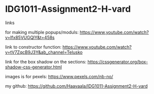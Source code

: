 # IDG1011-Assignment2-H-vard

links 

for making multiple popups/moduls:
https://www.youtube.com/watch?v=Ifx85VUGQIY&t=458s

link to constructor function:
https://www.youtube.com/watch?v=tV7ZqcB9J3Y&ab_channel=Telusko

link for the box shadow on the sections:
https://cssgenerator.org/box-shadow-css-generator.html

images is for pexels:
https://www.pexels.com/nb-no/

my github:
https://github.com/Haavaala/IDG1011-Assignment2-H-vard